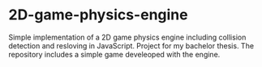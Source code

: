 # 2D-game-physics-engine
Simple implementation of a 2D game physics engine including collision detection and resloving in JavaScript. Project for my bachelor thesis. The repository includes a simple game develeoped with the engine.
